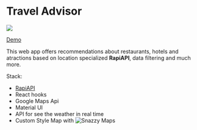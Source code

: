 # Travel Advisor

![](https://i.ibb.co/YLtbyDL/cristian-alexis-orozco-benjumea-travel-advisor.png)

[Demo](https://travel-advisor-corozb.netlify.app/)

This web app offers recommendations about restaurants, hotels and atractions based on location specialized **RapiAPI**, data filtering and much more.

Stack:

- [RapiAPI](https://rapidapi.com/hub)
- React hooks
- Google Maps Api
- Material UI
- API for see the weather in real time
- Custom Style Map with ![Snazzy Maps](https://snazzymaps.com/)
